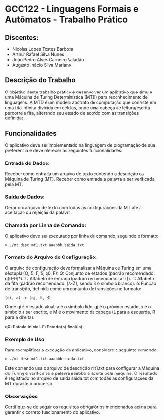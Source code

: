 # GCC122 - Linguagens Formais e Autômatos - Trabalho Prático

## Discentes:

- Nicolas Lopes Tostes Barbosa
- Arthur Rafael Silva Nunes
- João Pedro Alves Carneiro Valadão
- Augusto Inácio Silva Mariano


## Descrição do Trabalho
O objetivo deste trabalho prático é desenvolver um aplicativo que simule uma Máquina de Turing Determinística (MTD) para reconhecimento de linguagens. A MTD é um modelo abstrato de computação que consiste em uma fita infinita dividida em células, onde uma cabeça de leitura/escrita percorre a fita, alterando seu estado de acordo com as transições definidas.

## Funcionalidades
O aplicativo deve ser implementado na linguagem de programação de sua preferência e deve oferecer as seguintes funcionalidades:

### Entrada de Dados:

Receber como entrada um arquivo de texto contendo a descrição da Máquina de Turing (MT).
Receber como entrada a palavra a ser verificada pela MT.

### Saída de Dados:

Gerar um arquivo de texto com todas as configurações da MT até a aceitação ou rejeição da palavra.

### Chamada por Linha de Comando:

O aplicativo deve ser executado por linha de comando, seguindo o formato:

```
> ./mt desc mt1.txt aaabbb saida.txt
```

### Formato do Arquivo de Configuração:

O arquivo de configuração deve formalizar a Máquina de Turing em uma sêxtupla (Q, Σ, Γ, δ, q0, F):
Q: Conjunto de estados (padrão recomendado: q[0-9]*).
Σ: Alfabeto de entrada (padrão recomendado: [a-z]).
Γ: Alfabeto da fita (padrão recomendado: [A-Z], sendo B o símbolo branco).
δ: Função de transição, definida como um conjunto de transições no formato:

```
(qi, a) -> (qj, b, M)
```

Onde qi é o estado atual, a é o símbolo lido, qj é o próximo estado, b é o símbolo a ser escrito, e M é o movimento da cabeça (L para a esquerda, R para a direita).

q0: Estado inicial.
F: Estado(s) final(is).

### Exemplo de Uso
Para exemplificar a execução do aplicativo, considere o seguinte comando:

```
> ./mt desc mt1.txt aaabbb saida.txt
```

Este comando usa o arquivo de descrição mt1.txt para configurar a Máquina de Turing e verifica se a palavra aaabbb é aceita pela máquina. O resultado é registrado no arquivo de saída saida.txt com todas as configurações da MT durante o processo.

### Observações
Certifique-se de seguir os requisitos obrigatórios mencionados acima para garantir o correto funcionamento do aplicativo.